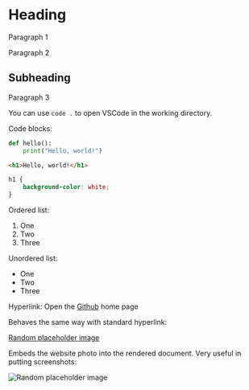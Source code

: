 # Heading

Paragraph 1

Paragraph 2

## Subheading

Paragraph 3

You can use `code .` to open VSCode in the working directory.

Code blocks:

```py
def hello():
    print("Hello, world!")
```

```html
<h1>Hello, world!</h1>
```

```css
h1 {
    background-color: white;
}
```

Ordered list:

1. One
2. Two
3. Three

Unordered list:

- One
- Two
- Three

Hyperlink:
Open the [Github](https://github.com/) home page

Behaves the same way with standard hyperlink:

[Random placeholder image](https://picsum.photos/200)

Embeds the website photo into the rendered document. Very useful in putting screenshots:

![Random placeholder image](https://picsum.photos/200)